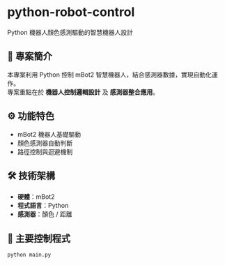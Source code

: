 # python-robot-control
Python 機器人顏色感測驅動的智慧機器人設計

## 📖 專案簡介
本專案利用 Python 控制 mBot2 智慧機器人，結合感測器數據，實現自動化運作。  
專案重點在於 **機器人控制邏輯設計** 及 **感測器整合應用**。

## ⚙️ 功能特色
- mBot2 機器人基礎驅動
- 顏色感測器自動判斷
- 路徑控制與迴避機制

## 🛠️ 技術架構
- **硬體**：mBot2
- **程式語言**：Python
- **感測器**：顏色 / 距離

## 🚀 主要控制程式
```bash
python main.py
